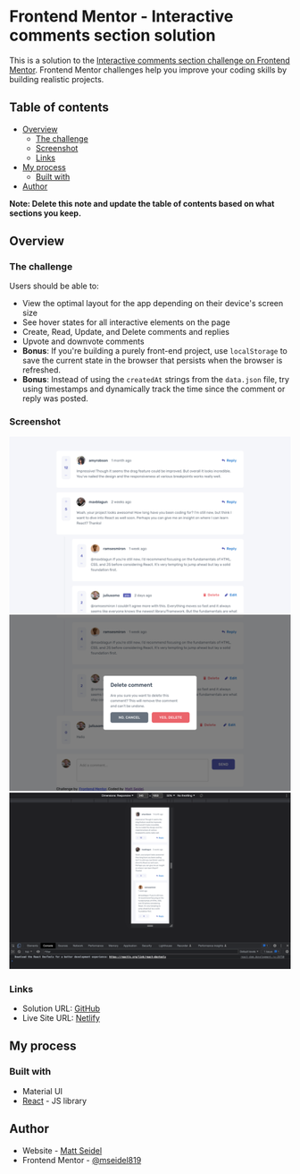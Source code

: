 # Frontend Mentor - Interactive comments section solution

This is a solution to the [Interactive comments section challenge on Frontend Mentor](https://www.frontendmentor.io/challenges/interactive-comments-section-iG1RugEG9). Frontend Mentor challenges help you improve your coding skills by building realistic projects.

## Table of contents

- [Overview](#overview)
  - [The challenge](#the-challenge)
  - [Screenshot](#screenshot)
  - [Links](#links)
- [My process](#my-process)
  - [Built with](#built-with)
- [Author](#author)

**Note: Delete this note and update the table of contents based on what sections you keep.**

## Overview

### The challenge

Users should be able to:

- View the optimal layout for the app depending on their device's screen size
- See hover states for all interactive elements on the page
- Create, Read, Update, and Delete comments and replies
- Upvote and downvote comments
- **Bonus**: If you're building a purely front-end project, use `localStorage` to save the current state in the browser that persists when the browser is refreshed.
- **Bonus**: Instead of using the `createdAt` strings from the `data.json` file, try using timestamps and dynamically track the time since the comment or reply was posted.

### Screenshot

![](./screenshot1.png)
![](./screenshot2.png)
![](./screenshot3.png)

### Links

- Solution URL: [GitHub](https://github.com/mseidel819/comments-section)
- Live Site URL: [Netlify](https://your-live-site-url.com)

## My process

### Built with

- Material UI
- [React](https://reactjs.org/) - JS library

## Author

- Website - [Matt Seidel](https://seidelmatt.com/)
- Frontend Mentor - [@mseidel819](https://www.frontendmentor.io/profile/mseidel819)
